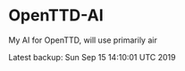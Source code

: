 # OpenTTD-AI
My AI for OpenTTD, will use primarily air

Latest backup: Sun Sep 15 14:10:01 UTC 2019
